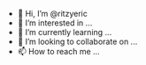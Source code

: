- 👋 Hi, I’m @ritzyeric
- 👀 I’m interested in ...
- 🌱 I’m currently learning ...
- 💞️ I’m looking to collaborate on ...
- 📫 How to reach me ...

<!---
ritzyeric/ritzyeric is a ✨ special ✨ repository because its `README.md` (this file) appears on your GitHub profile.
You can click the Preview link to take a look at your changes.
--->
